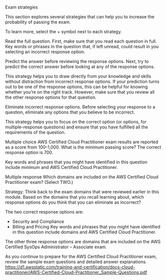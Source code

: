 Exam strategies

This section explores several strategies that can help you to increase the probability of passing the exam.

To learn more, select the + symbol next to each strategy.

Read the full question.
First, make sure that you read each question in full. Key words or phrases in the question that, if left unread, could result in you selecting an incorrect response option.

Predict the answer before reviewing the response options.
Next, try to predict the correct answer before looking at any of the response options. 

This strategy helps you to draw directly from your knowledge and skills without distraction from incorrect response options. If your prediction turns out to be one of the response options, this can be helpful for knowing whether you’re on the right track. However, make sure that you review all the other response options for that question.


Eliminate incorrect response options.
Before selecting your response to a question, eliminate any options that you believe to be incorrect. 

This strategy helps you to focus on the correct option (or options, for multiple-response questions) and ensure that you have fulfilled all the requirements of the question.


Multiple choice
AWS Certified Cloud Practitioner exam results are reported as a score from 100–1,000. What is the minimum passing score?
The correct response option is 700. 

Key words and phrases that you might have identified in this question include minimum and AWS Certified Cloud Practitioner.

Multiple response
Which domains are included on the AWS Certified Cloud Practitioner exam? (Select TWO.)

Strategy: Think back to the exam domains that were reviewed earlier in this module. Based on the domains that you recall learning about, which response options do you think that you can eliminate as incorrect?

The two correct response options are:
- Security and Compliance
- Billing and Pricing
Key words and phrases that you might have identified in this question include domains and AWS Certified Cloud Practitioner.

The other three response options are domains that are included on the AWS Certified SysOps Administrator – Associate exam.


As you continue to prepare for the AWS Certified Cloud Practitioner exam, review the sample exam questions and detailed answer explanations.
https://d1.awsstatic.com/training-and-certification/docs-cloud-practitioner/AWS-Certified-Cloud-Practitioner_Sample-Questions.pdf
